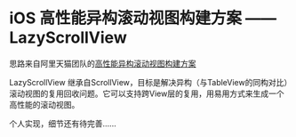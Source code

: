 # iOS 高性能异构滚动视图构建方案 —— LazyScrollView
思路来自阿里天猫团队的[高性能异构滚动视图构建方案](http://pingguohe.net/2016/01/31/lazyscroll.html)

LazyScrollView 继承自ScrollView，目标是解决异构（与TableView的同构对比）滚动视图的复用回收问题。它可以支持跨View层的复用，用易用方式来生成一个高性能的滚动视图。

个人实现，细节还有待完善......

